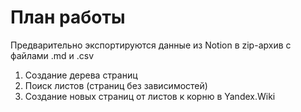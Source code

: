 # План работы

Предварительно экспортируются данные из Notion в zip-архив с файлами .md и .csv

1. Создание дерева страниц
2. Поиск листов (страниц без зависимостей)
3. Создание новых страниц от листов к корню в Yandex.Wiki
